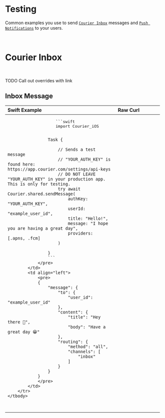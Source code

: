 # Testing

Common examples you use to send [`Courier Inbox`](https://github.com/trycourier/courier-ios/blob/feature/inbox-docs/Docs/Inbox.md) messages and [`Push Notifications`](https://github.com/trycourier/courier-ios/blob/feature/inbox-docs/Docs/PushNotifications.md) to your users.

&emsp;

# Courier Inbox



&emsp;

TODO Call out overrides with link

## Inbox Message

<table>
    <thead>
        <tr>
            <th width="500px" align="left">Swift Example</th>
            <th width="500px" align="left">Raw Curl</th>
        </tr>
    </thead>
    <tbody>
        <tr width="600px">
            <td align="left">
                <pre>
                    ```swift
                    import Courier_iOS

                    Task {
                            
                        // Sends a test message
                        // "YOUR_AUTH_KEY" is found here: https://app.courier.com/settings/api-keys
                        // DO NOT LEAVE "YOUR_AUTH_KEY" in your production app. This is only for testing.
                        try await Courier.shared.sendMessage(
                            authKey: "YOUR_AUTH_KEY",
                            userId: "example_user_id",
                            title: "Hello!",
                            message: "I hope you are having a great day",
                            providers: [.apns, .fcm]
                        )

                    }
                    ```
                </pre>
            </td>
            <td align="left">
                <pre>
                {
                    "message": {
                        "to": {
                            "user_id": "example_user_id"
                        },
                        "content": {
                            "title": "Hey there 👋",
                            "body": "Have a great day 😁"
                        },
                        "routing": {
                            "method": "all",
                            "channels": [
                                "inbox"
                            ]
                        }
                    }
                }
                </pre>
            </td>
        </tr>
    </tbody>
</table>
